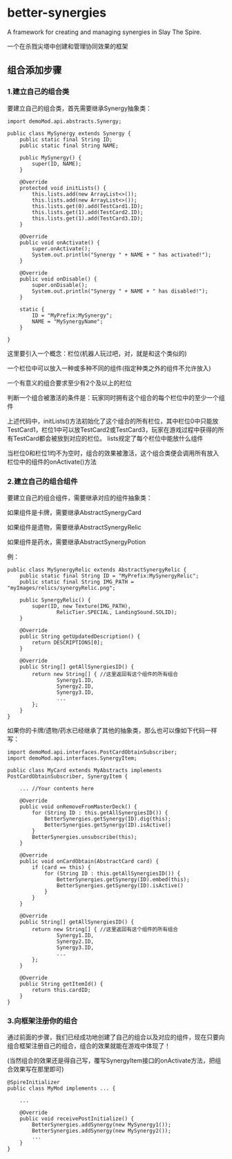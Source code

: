 # better-synergies
A framework for creating and managing synergies in Slay The Spire.

一个在杀戮尖塔中创建和管理协同效果的框架

## 组合添加步骤
### 1.建立自己的组合类
要建立自己的组合类，首先需要继承Synergy抽象类：

    import demoMod.api.abstracts.Synergy;

    public class MySynergy extends Synergy {
    	public static final String ID;
    	public static final String NAME;
    
    	public MySynergy() {
    		super(ID, NAME);
    	}
    
	    @Override
	    protected void initLists() {
		    this.lists.add(new ArrayList<>());
		    this.lists.add(new ArrayList<>());
		    this.lists.get(0).add(TestCard1.ID);
		    this.lists.get(1).add(TestCard2.ID);
		    this.lists.get(1).add(TestCard3.ID);
	    }
    
	    @Override
	    public void onActivate() {
		    super.onActivate();
		    System.out.println("Synergy " + NAME + " has activated!");
	    }
	    
	    @Override
	    public void onDisable() {
		    super.onDisable();
		    System.out.println("Synergy " + NAME + " has disabled!");
	    }
	    
	    static {
		    ID = "MyPrefix:MySynergy";
		    NAME = "MySynergyName";
	    }
    
    }
这里要引入一个概念：栏位(机器人玩过吧，对，就是和这个类似的)

一个栏位中可以放入一种或多种不同的组件(指定种类之外的组件不允许放入)

一个有意义的组合要求至少有2个及以上的栏位

判断一个组合被激活的条件是：玩家同时拥有这个组合的每个栏位中的至少一个组件

上述代码中，initLists()方法初始化了这个组合的所有栏位，其中栏位0中只能放TestCard1，栏位1中可以放TestCard2或TestCard3，玩家在游戏过程中获得的所有TestCard都会被放到对应的栏位。
lists规定了每个栏位中能放什么组件

当栏位0和栏位1均不为空时，组合的效果被激活，这个组合类便会调用所有放入栏位中的组件的onActivate()方法

### 2.建立自己的组合组件
要建立自己的组合组件，需要继承对应的组件抽象类：

如果组件是卡牌，需要继承AbstractSynergyCard

如果组件是遗物，需要继承AbstractSynergyRelic

如果组件是药水，需要继承AbstractSynergyPotion

例：

	public class MySynergyRelic extends AbstractSynergyRelic {
	    public static final String ID = "MyPrefix:MySynergyRelic";
	    public static final String IMG_PATH = "myImages/relics/synergyRelic.png";
	
	    public SynergyRelic() {
	        super(ID, new Texture(IMG_PATH),
	                RelicTier.SPECIAL, LandingSound.SOLID);
	    }
	
	    @Override
	    public String getUpdatedDescription() {
	        return DESCRIPTIONS[0];
	    }
	
	    @Override
	    public String[] getAllSynergiesID() {
	        return new String[] { //这里返回有这个组件的所有组合
	                Synergy1.ID,
	                Synergy2.ID,
	                Synergy3.ID,
	                ...
	        };
	    }
	}


如果你的卡牌/遗物/药水已经继承了其他的抽象类，那么也可以像如下代码一样写：


	import demoMod.api.interfaces.PostCardObtainSubscriber;
	import demoMod.api.interfaces.SynergyItem;
	
	public class MyCard extends MyAbstracts implements PostCardObtainSubscriber, SynergyItem {
	    
	    ... //Your contents here
	    
	    @Override
	    public void onRemoveFromMasterDeck() {
	        for (String ID : this.getAllSynergiesID()) {
	            BetterSynergies.getSynergy(ID).dig(this);
	            BetterSynergies.getSynergy(ID).isActive()
	        }
	        BetterSynergies.unsubscribe(this);
	    }
	
	    @Override
	    public void onCardObtain(AbstractCard card) {
	        if (card == this) {
	            for (String ID : this.getAllSynergiesID()) {
	                BetterSynergies.getSynergy(ID).embed(this);
	                BetterSynergies.getSynergy(ID).isActive()
	            }
	        }
	    }
	    
	    @Override
	    public String[] getAllSynergiesID() {
	        return new String[] { //这里返回有这个组件的所有组合
	                Synergy1.ID,
	                Synergy2.ID,
	                Synergy3.ID,
	                ...
	        };
	    }
	    
	    @Override
	    public String getItemId() {
	        return this.cardID;
	    }
	}

### 3.向框架注册你的组合
通过前面的步骤，我们已经成功地创建了自己的组合以及对应的组件，现在只要向组合框架注册自己的组合，组合的效果就能在游戏中体现了！

(当然组合的效果还是得自己写，覆写SynergyItem接口的onActivate方法，把组合效果写在那里即可)

	@SpireInitializer
	public class MyMod implements ... {
	
	    ...
	
	    @Override
	    public void receivePostInitialize() {
	        BetterSynergies.addSynergy(new MySynergy1());
	        BetterSynergies.addSynergy(new MySynergy2());
	        ...
	    }
	}
